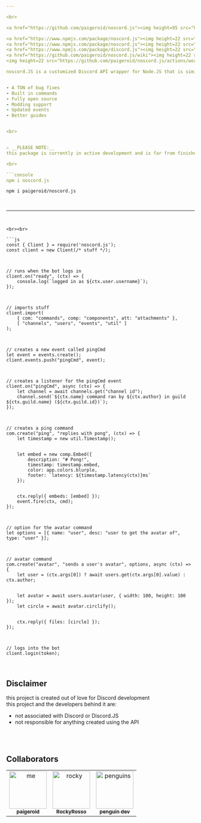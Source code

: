 ```yaml
---

<br>

<a href="https://github.com/paigeroid/noscord.js"><img height=95 src="https://github.com/paigeroid/noscord.js/blob/main/assets/noscord.js%20logo.png" alt="N⦿SCORD.JS">

<a href="https://www.npmjs.com/package/noscord.js"><img height=22 src="https://img.shields.io/npm/v/noscord.js?style=flat&color=red&logo=npm&logoColor=white" alt="version" />
<a href="https://www.npmjs.com/package/noscord.js"><img height=22 src="https://img.shields.io/npm/dt/noscord.js?style=flat&color=green&logo=docusign&logoColor=white" alt="downloads" />
<a href="https://www.npmjs.com/package/discord.js"><img height=22 src="https://img.shields.io/badge/powered by-Discord.JS-blue?style=flat&color=5539cc&logo=discord&logoColor=white" alt="discord.js" />
<a href="https://github.com/paigeroid/noscord.js/wiki"><img height=22 src="https://img.shields.io/badge/documentation-blue?style=flat&color=darkblue&logo=github&logoColor=white" alt="documentation" />
<img height=22 src="https://github.com/paigeroid/noscord.js/actions/workflows/publish-shit.yml/badge.svg" alt="publish">

noscord.JS is a customized Discord API wrapper for Node.JS that is similar to older versions of Discord.JS in that you can access most of the API from the client instead of having to go through types though because it's built on the latest versions of Discord.JS you can still use them if you wish<br><br>


- A TON of bug fixes
- Built in commands
- Fully open source
- Modding support
- Updated events
- Better guides


<br>


⚠️ __PLEASE NOTE:__
this package is currently in active development and is far from finished ⚠️ 

<br>

```console
npm i noscord.js
```
```console
npm i paigeroid/noscord.js
```

<br>

--- 
```


<br><br>

```js
const { Client } = require('noscord.js');
const client = new Client(/* stuff */);



// runs when the bot logs in
client.on("ready", (ctx) => {
    console.log(`logged in as ${ctx.user.username}`);
});



// imports stuff
client.import(
    { com: "commands", comp: "components", att: "attachments" },
    [ "channels", "users", "events", "util" ]
);



// creates a new event called pingCmd
let event = events.create();
client.events.push("pingCmd", event);



// creates a listener for the pingCmd event
client.on("pingCmd", async (ctx) => {
    let channel = await channels.get("channel id");
    channel.send(`${ctx.name} command ran by ${ctx.author} in guild ${ctx.guild.name} (${ctx.guild.id})`);
});



// creates a ping command
com.create("ping", "replies with pong", (ctx) => {
    let timestamp = new util.Timestamp();


    let embed = new comp.Embed({
        description: "# Pong!",
        timestamp: timestamp.embed,
        color: app.colors.blurple,
        footer: `latency: ${timestamp.latency(ctx)}ms`
    });

    
    ctx.reply({ embeds: [embed] });
    event.fire(ctx, cmd);
});



// option for the avatar command
let options = [{ name: "user", desc: "user to get the avatar of", type: "user" }];



// avatar command
com.create("avatar", "sends a user's avatar", options, async (ctx) => {
    let user = (ctx.args[0]) ? await users.get(ctx.args[0].value) : ctx.author;


    let avatar = await users.avatar(user, { width: 100, height: 100 });
    let circle = await avatar.circlify();


    ctx.reply({ files: [circle] });
});



// logs into the bot
client.login(token);
```

<br>

## Disclaimer
this project is created out of love for Discord development<br>
this project and the developers behind it are:
- not associated with Discord or Discord.JS
- not responsible for anything created using the API

<br><br>

## Collaborators

<table>
    
  <tr>
    <td align="center"><a href="https://github.com/paigeroid"><img src="https://avatars.githubusercontent.com/u/88659700?v=4?s=100" width="100px;" alt="me"/><br /><sub><b>paigeroid</b></sub></a><br/>
    <td align="center"><a href="https://github.com/RockyRosso"><img src="https://avatars.githubusercontent.com/u/79947006?v=4?s=100" width="100px;" alt="rocky"/><br /><sub><b>RockyRosso</b></sub></a><br/>
    <td align="center"><a href="https://github.com/polish-penguin-dev"><img src="https://avatars.githubusercontent.com/u/74113025?v=4?s=100" width="100px;" alt="penguins"/><br /><sub><b>penguin dev</b></sub></a><br/>
</td>
    
      
</table>
